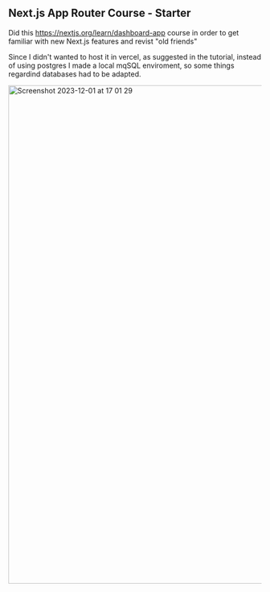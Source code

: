 ## Next.js App Router Course - Starter

Did this https://nextjs.org/learn/dashboard-app course in order to get familiar with new Next.js features and revist "old friends"

Since I didn't wanted to host it in vercel, as suggested in the tutorial, instead of using postgres I made a local mqSQL enviroment, so some things regardind databases had to be adapted.

<img width="990" alt="Screenshot 2023-12-01 at 17 01 29" src="https://github.com/Rafael-Nicolau/nextjs-playground-dashboard/assets/24259502/5d1a14fe-bfcf-428e-97c4-498582d0f396">
